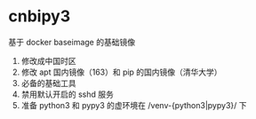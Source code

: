 # cnbipy3
基于 docker baseimage 的基础镜像

1. 修改成中国时区
2. 修改 apt 国内镜像（163）和 pip 的国内镜像（清华大学）
3. 必备的基础工具
4. 禁用默认开启的 sshd 服务
5. 准备 python3 和 pypy3 的虚环境在 /venv-{python3|pypy3}/ 下
